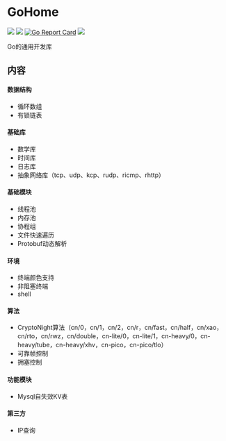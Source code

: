 # GoHome
[<img src="https://img.shields.io/github/license/esrrhs/gohome">](https://github.com/esrrhs/gohome)
[<img src="https://img.shields.io/github/languages/top/esrrhs/gohome">](https://github.com/esrrhs/gohome)
[![Go Report Card](https://goreportcard.com/badge/github.com/esrrhs/gohome)](https://goreportcard.com/report/github.com/esrrhs/gohome)
[<img src="https://img.shields.io/github/actions/workflow/status/esrrhs/gohome/go.yml?branch=master">](https://github.com/esrrhs/gohome/actions)

Go的通用开发库

## 内容
#### 数据结构
* 循环数组
* 有锁链表
#### 基础库
* 数学库
* 时间库
* 日志库
* 抽象网络库（tcp、udp、kcp、rudp、ricmp、rhttp）
#### 基础模块
* 线程池
* 内存池
* 协程组
* 文件快速遍历
* Protobuf动态解析
#### 环境
* 终端颜色支持
* 非阻塞终端
* shell
#### 算法
* CryptoNight算法（cn/0，cn/1，cn/2，cn/r，cn/fast，cn/half，cn/xao，cn/rto，cn/rwz，cn/double，cn-lite/0，cn-lite/1，cn-heavy/0，cn-heavy/tube，cn-heavy/xhv，cn-pico，cn-pico/tlo）
* 可靠帧控制
* 拥塞控制
#### 功能模块
* Mysql自失效KV表
#### 第三方
* IP查询